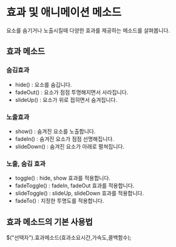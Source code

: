 # 효과 및 애니메이션 메소드
요소를 숨기거나 노출시킬때 다양한 효과를 제공하는 메소드를 살펴봅니다.
## 효과 메소드
### 숨김효과
- hide() : 요소를 숨깁니다.
- fadeOut() : 요소가 점점 투명해지면서 사라집니다.
- slideUp() : 요소가 위로 접히면서 숨겨집니다.

### 노출효과
- show() : 숨겨진 요소를 노출합니다.
- fadeIn() : 숨겨진 요소가 점점 선명해집니다.
- slideDown() : 숨겨진 요소가 아래로 펼쳐집니다.

### 노출, 숨김 효과
- toggle() : hide, show 효과를 적용합니다.
- fadeToggle() : fadeIn, fadeOut 효과를 적용합니다.
- slideToggle() : slideUp, slideDown 효과를 적용합니다.
- fadeTo() : 지정한 투명도를 적용합니다.

## 효과 메소드의 기본 사용법
$("선택자").효과메소드(효과소요시간,가속도,콜백함수);